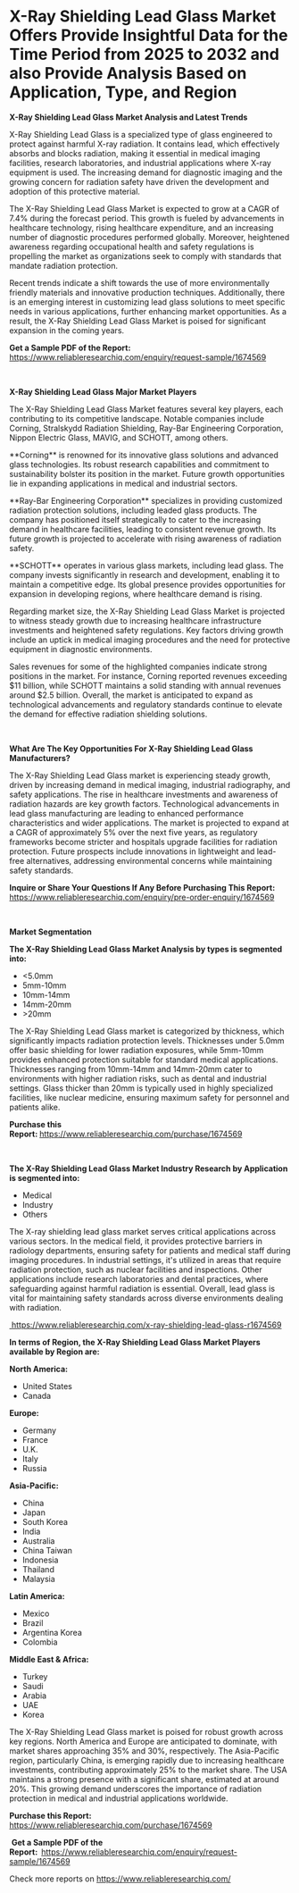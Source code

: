 <p><h1>X-Ray Shielding Lead Glass Market Offers Provide Insightful Data for the Time Period from 2025 to 2032 and also Provide Analysis Based on Application, Type, and Region</h1></p><p><strong>X-Ray Shielding Lead Glass Market Analysis and Latest Trends</strong></p>
<p><p>X-Ray Shielding Lead Glass is a specialized type of glass engineered to protect against harmful X-ray radiation. It contains lead, which effectively absorbs and blocks radiation, making it essential in medical imaging facilities, research laboratories, and industrial applications where X-ray equipment is used. The increasing demand for diagnostic imaging and the growing concern for radiation safety have driven the development and adoption of this protective material.</p><p>The X-Ray Shielding Lead Glass Market is expected to grow at a CAGR of 7.4% during the forecast period. This growth is fueled by advancements in healthcare technology, rising healthcare expenditure, and an increasing number of diagnostic procedures performed globally. Moreover, heightened awareness regarding occupational health and safety regulations is propelling the market as organizations seek to comply with standards that mandate radiation protection.</p><p>Recent trends indicate a shift towards the use of more environmentally friendly materials and innovative production techniques. Additionally, there is an emerging interest in customizing lead glass solutions to meet specific needs in various applications, further enhancing market opportunities. As a result, the X-Ray Shielding Lead Glass Market is poised for significant expansion in the coming years.</p></p>
<p><strong>Get a Sample PDF of the Report:&nbsp;</strong> <a href="https://www.reliableresearchiq.com/enquiry/request-sample/1674569?utm_campaign=2449&utm_medium=2&utm_source=Github&utm_content=ia&utm_term=25032025&utm_id=x-ray-shielding-lead-glass">https://www.reliableresearchiq.com/enquiry/request-sample/1674569</a></p>
<p>&nbsp;</p>
<p><strong>X-Ray Shielding Lead Glass Major Market Players</strong></p>
<p><p>The X-Ray Shielding Lead Glass Market features several key players, each contributing to its competitive landscape. Notable companies include Corning, Stralskydd Radiation Shielding, Ray-Bar Engineering Corporation, Nippon Electric Glass, MAVIG, and SCHOTT, among others. </p><p>**Corning** is renowned for its innovative glass solutions and advanced glass technologies. Its robust research capabilities and commitment to sustainability bolster its position in the market. Future growth opportunities lie in expanding applications in medical and industrial sectors.</p><p>**Ray-Bar Engineering Corporation** specializes in providing customized radiation protection solutions, including leaded glass products. The company has positioned itself strategically to cater to the increasing demand in healthcare facilities, leading to consistent revenue growth. Its future growth is projected to accelerate with rising awareness of radiation safety.</p><p>**SCHOTT** operates in various glass markets, including lead glass. The company invests significantly in research and development, enabling it to maintain a competitive edge. Its global presence provides opportunities for expansion in developing regions, where healthcare demand is rising.</p><p>Regarding market size, the X-Ray Shielding Lead Glass Market is projected to witness steady growth due to increasing healthcare infrastructure investments and heightened safety regulations. Key factors driving growth include an uptick in medical imaging procedures and the need for protective equipment in diagnostic environments.</p><p>Sales revenues for some of the highlighted companies indicate strong positions in the market. For instance, Corning reported revenues exceeding $11 billion, while SCHOTT maintains a solid standing with annual revenues around $2.5 billion. Overall, the market is anticipated to expand as technological advancements and regulatory standards continue to elevate the demand for effective radiation shielding solutions.</p></p>
<p>&nbsp;</p>
<p><strong>What Are The Key Opportunities For X-Ray Shielding Lead Glass Manufacturers?</strong></p>
<p><p>The X-Ray Shielding Lead Glass market is experiencing steady growth, driven by increasing demand in medical imaging, industrial radiography, and safety applications. The rise in healthcare investments and awareness of radiation hazards are key growth factors. Technological advancements in lead glass manufacturing are leading to enhanced performance characteristics and wider applications. The market is projected to expand at a CAGR of approximately 5% over the next five years, as regulatory frameworks become stricter and hospitals upgrade facilities for radiation protection. Future prospects include innovations in lightweight and lead-free alternatives, addressing environmental concerns while maintaining safety standards.</p></p>
<p><strong>Inquire or Share Your Questions If Any Before Purchasing This Report:</strong> <a href="https://www.reliableresearchiq.com/enquiry/pre-order-enquiry/1674569?utm_campaign=2449&utm_medium=2&utm_source=Github&utm_content=ia&utm_term=25032025&utm_id=x-ray-shielding-lead-glass">https://www.reliableresearchiq.com/enquiry/pre-order-enquiry/1674569</a></p>
<p>&nbsp;</p>
<p><strong>Market Segmentation</strong></p>
<p><strong>The X-Ray Shielding Lead Glass Market Analysis by types is segmented into:</strong></p>
<p><ul><li><5.0mm</li><li>5mm-10mm</li><li>10mm-14mm</li><li>14mm-20mm</li><li>>20mm</li></ul></p>
<p><p>The X-Ray Shielding Lead Glass market is categorized by thickness, which significantly impacts radiation protection levels. Thicknesses under 5.0mm offer basic shielding for lower radiation exposures, while 5mm-10mm provides enhanced protection suitable for standard medical applications. Thicknesses ranging from 10mm-14mm and 14mm-20mm cater to environments with higher radiation risks, such as dental and industrial settings. Glass thicker than 20mm is typically used in highly specialized facilities, like nuclear medicine, ensuring maximum safety for personnel and patients alike.</p></p>
<p><strong>Purchase this Report:&nbsp;</strong><a href="https://www.reliableresearchiq.com/purchase/1674569?utm_campaign=2449&utm_medium=2&utm_source=Github&utm_content=ia&utm_term=25032025&utm_id=x-ray-shielding-lead-glass">https://www.reliableresearchiq.com/purchase/1674569</a></p>
<p>&nbsp;</p>
<p><strong>The X-Ray Shielding Lead Glass Market Industry Research by Application is segmented into:</strong></p>
<p><ul><li>Medical</li><li>Industry</li><li>Others</li></ul></p>
<p><p>The X-ray shielding lead glass market serves critical applications across various sectors. In the medical field, it provides protective barriers in radiology departments, ensuring safety for patients and medical staff during imaging procedures. In industrial settings, it's utilized in areas that require radiation protection, such as nuclear facilities and inspections. Other applications include research laboratories and dental practices, where safeguarding against harmful radiation is essential. Overall, lead glass is vital for maintaining safety standards across diverse environments dealing with radiation.</p></p>
<p><a href="https://www.reliableresearchiq.com/x-ray-shielding-lead-glass-r1674569?utm_campaign=2449&utm_medium=2&utm_source=Github&utm_content=ia&utm_term=25032025&utm_id=x-ray-shielding-lead-glass">&nbsp;https://www.reliableresearchiq.com/x-ray-shielding-lead-glass-r1674569</a></p>
<p><strong>In terms of Region, the X-Ray Shielding Lead Glass Market Players available by Region are:</strong></p>
<p>
    <p> <strong> North America: </strong>
        <ul>
            <li>United States</li>
            <li>Canada</li>
        </ul>
        </p> 
    <p> <strong> Europe: </strong>
        <ul>
            <li>Germany</li>
            <li>France</li>
            <li>U.K.</li>
            <li>Italy</li>
            <li>Russia</li>
        </ul>
        </p> 
    <p> <strong> Asia-Pacific: </strong>
        <ul>
            <li>China</li>
            <li>Japan</li>
            <li>South Korea</li>
            <li>India</li>
            <li>Australia</li>
            <li>China Taiwan</li>
            <li>Indonesia</li>
            <li>Thailand</li>
            <li>Malaysia</li>
        </ul>
        </p> 
    <p> <strong> Latin America: </strong>
        <ul>
            <li>Mexico</li>
            <li>Brazil</li>
            <li>Argentina Korea</li>
            <li>Colombia</li>
        </ul>
        </p> 
    <p> <strong> Middle East & Africa: </strong>
        <ul>
            <li>Turkey</li>
            <li>Saudi</li>
            <li>Arabia</li>
            <li>UAE</li>
            <li>Korea</li>
        </ul>
    </p>
    </p>
<p><p>The X-Ray Shielding Lead Glass market is poised for robust growth across key regions. North America and Europe are anticipated to dominate, with market shares approaching 35% and 30%, respectively. The Asia-Pacific region, particularly China, is emerging rapidly due to increasing healthcare investments, contributing approximately 25% to the market share. The USA maintains a strong presence with a significant share, estimated at around 20%. This growing demand underscores the importance of radiation protection in medical and industrial applications worldwide.</p></p>
<p><strong>Purchase this Report: </strong><a href="https://www.reliableresearchiq.com/purchase/1674569?utm_campaign=2449&utm_medium=2&utm_source=Github&utm_content=ia&utm_term=25032025&utm_id=x-ray-shielding-lead-glass">https://www.reliableresearchiq.com/purchase/1674569</a></p>
<p>&nbsp;<strong>Get a Sample PDF of the Report:&nbsp;&nbsp;</strong><a href="https://www.reliableresearchiq.com/enquiry/request-sample/1674569?utm_campaign=2449&utm_medium=2&utm_source=Github&utm_content=ia&utm_term=25032025&utm_id=x-ray-shielding-lead-glass">https://www.reliableresearchiq.com/enquiry/request-sample/1674569</a></p>
<p><strong></strong></p>
<p>Check more reports on <a href="https://www.reliableresearchiq.com/?utm_campaign=2449&utm_medium=2&utm_source=Github&utm_content=ia&utm_term=25032025&utm_id=x-ray-shielding-lead-glass">https://www.reliableresearchiq.com/</a></p>